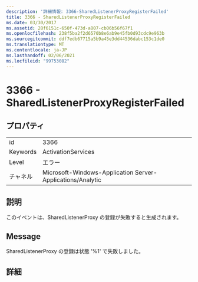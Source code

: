 ```yaml
---
description: '詳細情報: 3366-SharedListenerProxyRegisterFailed'
title: 3366 - SharedListenerProxyRegisterFailed
ms.date: 03/30/2017
ms.assetid: 28f6151c-650f-473d-a807-cb06b56f67f1
ms.openlocfilehash: 238f5ba2f2d6570b8e6ab9e45fb0d93cdc9e963b
ms.sourcegitcommit: ddf7edb67715a5b9a45e3dd44536dabc153c1de0
ms.translationtype: MT
ms.contentlocale: ja-JP
ms.lasthandoff: 02/06/2021
ms.locfileid: "99753082"
---
```

# <a name="3366---sharedlistenerproxyregisterfailed"></a>3366 - SharedListenerProxyRegisterFailed

## <a name="properties"></a>プロパティ  
  
|||  
|-|-|  
|id|3366|  
|Keywords|ActivationServices|  
|Level|エラー|  
|チャネル|Microsoft-Windows-Application Server-Applications/Analytic|  
  
## <a name="description"></a>説明  

 このイベントは、SharedListenerProxy の登録が失敗すると生成されます。  
  
## <a name="message"></a>Message  

 SharedListenerProxy の登録は状態 '%1' で失敗しました。  
  
## <a name="details"></a>詳細
